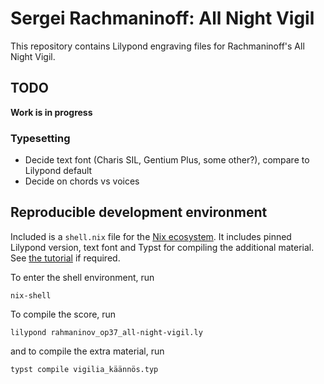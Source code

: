 # Sergei Rachmaninoff: All Night Vigil

This repository contains Lilypond engraving files for Rachmaninoff's All Night
Vigil.

## TODO
**Work is in progress**

### Typesetting
- Decide text font (Charis SIL, Gentium Plus, some other?), compare to Lilypond default
- Decide on chords vs voices

## Reproducible development environment

Included is a `shell.nix` file for the [Nix ecosystem](https://nix.dev/). It
includes pinned Lilypond version, text font and Typst for compiling the
additional material. See [the tutorial](https://nix.dev/tutorials/first-steps/)
if required.

To enter the shell environment, run

    nix-shell

To compile the score, run

    lilypond rahmaninov_op37_all-night-vigil.ly

and to compile the extra material, run

    typst compile vigilia_käännös.typ
